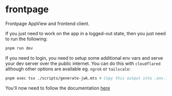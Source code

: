 # frontpage

Frontpage AppView and frontend client.

<!-- ## Running locally -->

If you just need to work on the app in a logged-out state, then you just need to run the following:

```bash
pnpm run dev
```

If you need to login, you need to setup some additional env vars and serve your dev server over the public internet. You can do this with `cloudflared` although other options are available eg. `ngrok` or `tailscale`:

```bash
pnpm exec tsx ./scripts/generate-jwk.mts # Copy this output into .env.local
```
You'll now need to follow the documentation [here](https://github.com/likeandscribe/frontpage/blob/main/packages/frontpage/local-infra/README.md)
